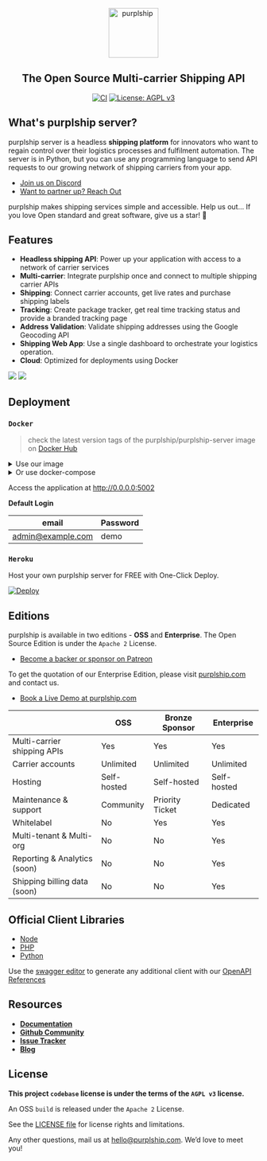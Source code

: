 <p align="center">
  <p align="center">
    <a href="https://purplship.com" target="_blank">
      <img src="https://github.com/purplship/purplship-server/raw/main/purpleserver/purpleserver/static/extra/branding/icon.png" alt="purplship" height="100">
    </a>
  </p>
  <h2 align="center">
    The Open Source Multi-carrier Shipping API
  </h2>
  <p align="center">
    <a href="https://github.com/purplship/purplship-server/actions"><img src="https://github.com/purplship/purplship-server/workflows/puprlship-server/badge.svg" alt="CI" style="max-width:100%;"></a>
    <a href="https://www.gnu.org/licenses/agpl-3.0" rel="nofollow"><img src="https://camo.githubusercontent.com/cb1d26ec555a33e9f09fe279b5edc49996a3bb3b/68747470733a2f2f696d672e736869656c64732e696f2f62616467652f4c6963656e73652d4147504c25323076332d626c75652e737667" alt="License: AGPL v3" data-canonical-src="https://img.shields.io/badge/License-AGPL%20v3-blue.svg" style="max-width:100%;"></a>
  </p>
</p>


## What's purplship server?

purplship server is a headless **shipping platform** for innovators who want to regain control over their logistics
processes and fulfilment automation.
The server is in Python, but you can use any programming language to send API requests to our growing network of
shipping carriers from your app.

- [Join us on Discord](https://discord.gg/gS88uE7sEx)
- [Want to partner up? Reach Out](https://purplship.com/#contact)

purplship makes shipping services simple and accessible.
Help us out… If you love Open standard and great software, give us a star! 🌟


## Features

- **Headless shipping API**: Power up your application with access to a network of carrier services
- **Multi-carrier**: Integrate purplship once and connect to multiple shipping carrier APIs
- **Shipping**: Connect carrier accounts, get live rates and purchase shipping labels
- **Tracking**: Create package tracker, get real time tracking status and provide a branded tracking page
- **Address Validation**: Validate shipping addresses using the Google Geocoding API
- **Shipping Web App**: Use a single dashboard to orchestrate your logistics operation.
- **Cloud**: Optimized for deployments using Docker


<img src="https://github.com/purplship/purplship-server/raw/main/artifacts/shipping-dashboard.jpeg">
<img src="https://github.com/purplship/purplship-server/raw/main/artifacts/tracking-dashboard.jpeg">


## Deployment

### `Docker`
  
> check the latest version tags of the purplship/purplship-server image on [Docker Hub](https://hub.docker.com/r/purplship/purplship-server/tags)

<details>
<summary>Use our image</summary>

- Start a Postgres database

```bash
docker run -d \
  --name db --rm \
  -e POSTGRES_DB=db \
  -e POSTGRES_USER=postgres \
  -e POSTGRES_PASSWORD=postgres \
  postgres
```

- Run your shipping API

```bash
docker run -d \
  --name pship --rm \
  -e DEBUG_MODE=True \
  -e ADMIN_EMAIL=admin@example.com \
  -e ADMIN_PASSWORD=demo \
  --link=db:db -p 5002:5002 \
  danh91.docker.scarf.sh/purplship/purplship-server:2021.6.2
```

</details>

<details>
<summary>Or use docker-compose</summary>

- Create a `docker-compose.yml` file

```yaml
version: '3'

services:
  db:
    image: postgres
    restart: unless-stopped
    volumes:
      - purplship-db:/var/lib/postgresql/data
    environment:
      POSTGRES_DB: "db"
      POSTGRES_USER: "postgres"
      POSTGRES_PASSWORD: "postgres"

  pship:
    image: danh91.docker.scarf.sh/purplship/purplship-server:2021.6.2
    restart: unless-stopped
    environment:
      - DEBUG_MODE=True
      - ALLOWED_HOSTS=*
      - ADMIN_EMAIL=admin@example.com
      - ADMIN_PASSWORD=demo
      - DATABASE_NAME=db
      - DATABASE_HOST=db
      - DATABASE_PORT=5432
      - DATABASE_USERNAME=postgres
      - DATABASE_PASSWORD=postgres
    depends_on:
      - db
    networks:
      - db_network

volumes:
  redisdata:
  pshipdata:
  pshipstatics:
    driver: local

networks:
  db_network:
    driver: bridge
```

- Run the application

```terminal
docker-compose up
```

</details>

Access the application at http://0.0.0.0:5002

**Default Login**

| email             | Password |
| ----------------- | -------- |
| admin@example.com | demo     |


### `Heroku`

Host your own purplship server for FREE with One-Click Deploy.

[![Deploy](https://www.herokucdn.com/deploy/button.svg)](https://heroku.com/deploy?template=https://github.com/purplship/purplship-heroku/tree/main/)


## Editions

purplship is available in two editions - **OSS** and **Enterprise**.
The Open Source Edition is under the `Apache 2` License.

- [Become a backer or sponsor on Patreon](https://www.patreon.com/danh91)

To get the quotation of our Enterprise Edition, please visit [purplship.com](https://purplship.com) and contact us.

- [Book a Live Demo at purplship.com](https://purplship.com/schedule-demo/)


|                                          | OSS         | Bronze Sponsor | Enterprise   |
| ---------------------------------------- | ----------- | -------------- | ------------ |
| Multi-carrier shipping APIs              | Yes         | Yes            | Yes          |
| Carrier accounts                         | Unlimited   | Unlimited      | Unlimited    |
| Hosting                                  | Self-hosted | Self-hosted    | Self-hosted  |
| Maintenance & support                    | Community   | Priority Ticket| Dedicated    |
| Whitelabel                               | No          | Yes            | Yes          |
| Multi-tenant & Multi-org                 | No          | No             | Yes          |
| Reporting & Analytics (soon)             | No          | No             | Yes          |
| Shipping billing data (soon)             | No          | No             | Yes          |


## Official Client Libraries

- [Node](https://github.com/purplship/purplship-node)
- [PHP](https://github.com/purplship/purplship-php-client)
- [Python](https://github.com/purplship/purplship-python-client)

Use the [swagger editor](https://editor.swagger.io/) to generate any additional client with
our [OpenAPI References](https://github.com/purplship/purplship-server/tree/main/schemas)


## Resources

- [**Documentation**](https://docs.purplship.com)
- [**Github Community**](https://github.com/purplship/purplship-server/discussions)
- [**Issue Tracker**](https://github.com/purplship/purplship/issues)
- [**Blog**](https://blog.purplship.com)

## License

**This project `codebase` license is under the terms of the `AGPL v3` license.**

An OSS `build` is released under the `Apache 2` License.

See the [LICENSE file](/LICENSE) for license rights and limitations.

Any other questions, mail us at hello@purplship.com. We’d love to meet you!

